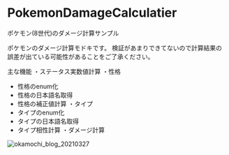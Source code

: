 # PokemonDamageCalculatier
ポケモン(8世代)のダメージ計算サンプル

ポケモンのダメージ計算モドキです。
検証があまりできてないので計算結果の誤差が出ている可能性があることをご了承ください。

主な機能
・ステータス実数値計算
・性格
  - 性格のenum化
  - 性格の日本語名取得
  - 性格の補正値計算
・タイプ
  - タイプのenum化
  - タイプの日本語名取得
  - タイプ相性計算
・ダメージ計算

![okamochi_blog_20210327](https://user-images.githubusercontent.com/49199105/111874048-b2297480-89d6-11eb-8c60-1f34dceb1984.jpg)
